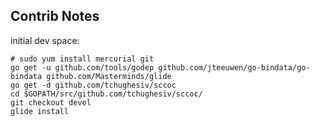 ## Contrib Notes

initial dev space:
```shell
# sudo yum install mercurial git
go get -u github.com/tools/godep github.com/jteeuwen/go-bindata/go-bindata github.com/Masterminds/glide
go get -d github.com/tchughesiv/sccoc
cd $GOPATH/src/github.com/tchughesiv/sccoc/
git checkout devel
glide install
```
